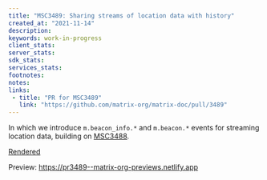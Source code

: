 ```yaml
---
title: "MSC3489: Sharing streams of location data with history"
created_at: "2021-11-14"
description:
keywords: work-in-progress
client_stats:
server_stats:
sdk_stats:
services_stats:
footnotes:
notes:
links:
 - title: "PR for MSC3489"
   link: "https://github.com/matrix-org/matrix-doc/pull/3489"
---
```

In which we introduce `m.beacon_info.*` and `m.beacon.*` events for streaming location data, building on [MSC3488](https://github.com/matrix-org/matrix-doc/pull/3488).

[Rendered](https://github.com/matrix-org/matrix-doc/blob/matthew/location-streaming/proposals/3489-location-streaming.md)

























<!-- Replace -->
Preview: https://pr3489--matrix-org-previews.netlify.app
<!-- Replace -->

